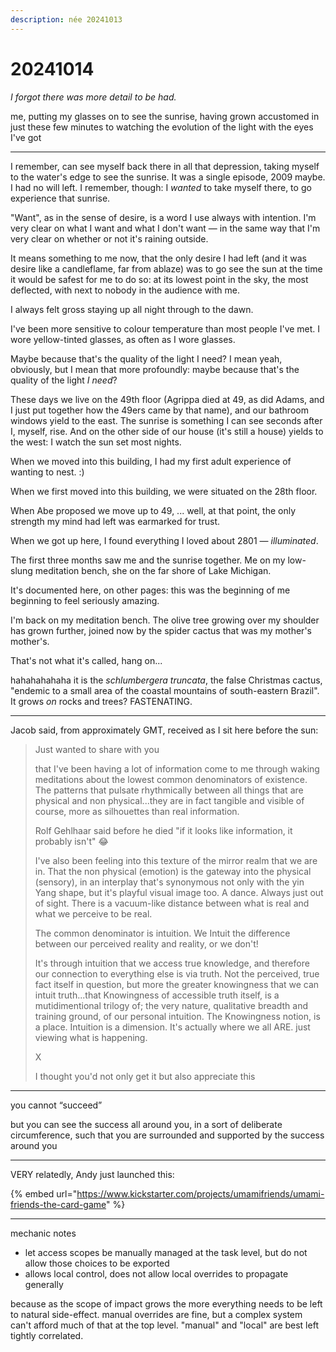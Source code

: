 ```yaml
---
description: née 20241013
---
```


# 20241014

_I forgot there was more detail to be had._

me, putting my glasses on to see the sunrise, having grown accustomed in just these few minutes to watching the evolution of the light with the eyes I've got

***

I remember, can see myself back there in all that depression, taking myself to the water's edge to see the sunrise. It was a single episode, 2009 maybe. I had no will left. I remember, though: I _wanted_ to take myself there, to go experience that sunrise.

"Want", as in the sense of desire, is a word I use always with intention. I'm very clear on what I want and what I don't want — in the same way that I'm very clear on whether or not it's raining outside.

It means something to me now, that the only desire I had left (and it was desire like a candleflame, far from ablaze) was to go see the sun at the time it would be safest for me to do so: at its lowest point in the sky, the most deflected, with next to nobody in the audience with me.

I always felt gross staying up all night through to the dawn.

I've been more sensitive to colour temperature than most people I've met. I wore yellow-tinted glasses, as often as I wore glasses.

Maybe because that's the quality of the light I need? I mean yeah, obviously, but I mean that more profoundly: maybe because that's the quality of the light _I need_?

These days we live on the 49th floor (Agrippa died at 49, as did Adams, and I just put together how the 49ers came by that name), and our bathroom windows yield to the east. The sunrise is something I can see seconds after I, myself, rise. And on the other side of our house (it's still a house) yields to the west: I watch the sun set most nights.

When we moved into this building, I had my first adult experience of wanting to nest. :)

When we first moved into this building, we were situated on the 28th floor.

When Abe proposed we move up to 49, ... well, at that point, the only strength my mind had left was earmarked for trust.

When we got up here, I found everything I loved about 2801 — _illuminated_.

The first three months saw me and the sunrise together. Me on my low-slung meditation bench, she on the far shore of Lake Michigan.

It's documented here, on other pages: this was the beginning of me beginning to feel seriously amazing.

I'm back on my meditation bench. The olive tree growing over my shoulder has grown further, joined now by the spider cactus that was my mother's mother's.

That's not what it's called, hang on...

hahahahahaha it is the _schlumbergera truncata_, the false Christmas cactus, "endemic to a small area of the coastal mountains of south-eastern Brazil". It grows _on_ rocks and trees? FASTENATING.

***

Jacob said, from approximately GMT, received as I sit here before the sun:

> Just wanted to share with you
>
> that I've been having a lot of information come to me through waking meditations about the lowest common denominators of existence. The patterns that pulsate rhythmically between all things that are physical and non physical...they are in fact tangible and visible of course, more as silhouettes than real information.
>
> Rolf Gehlhaar said before he died "if it looks like information, it probably isn't" 😂
>
> I've also been feeling into this texture of the mirror realm that we are in. That the non physical (emotion) is the gateway into the physical (sensory), in an interplay that's synonymous not only with the yin Yang shape, but it's playful visual image too. A dance. Always just out of sight. There is a vacuum-like distance between what is real and what we perceive to be real.
>
> The common denominator is intuition. We Intuit the difference between our perceived reality and reality, or we don't!
>
> It's through intuition that we access true knowledge, and therefore our connection to everything else is via truth. Not the perceived, true fact itself in question, but more the greater knowingness that we can intuit truth...that Knowingness of accessible truth itself, is a mutidimentional trilogy of; the very nature, qualitative breadth and training ground, of our personal intuition. The Knowingness notion, is a place. Intuition is a dimension. It's actually where we all ARE. just viewing what is happening.
>
> X
>
> I thought you'd not only get it but also appreciate this

***

you cannot “succeed”

but you can see the success all around you, in a sort of deliberate circumference, such that you are surrounded and supported by the success around you

***

VERY relatedly, Andy just launched this:

{% embed url="https://www.kickstarter.com/projects/umamifriends/umami-friends-the-card-game" %}

***

mechanic notes

* let access scopes be manually managed at the task level, but do not allow those choices to be exported
* allows local control, does not allow local overrides to propagate generally

because as the scope of impact grows the more everything needs to be left to natural side-effect. manual overrides are fine, but a complex system can't afford much of that at the top level. "manual" and "local" are best left tightly correlated.
